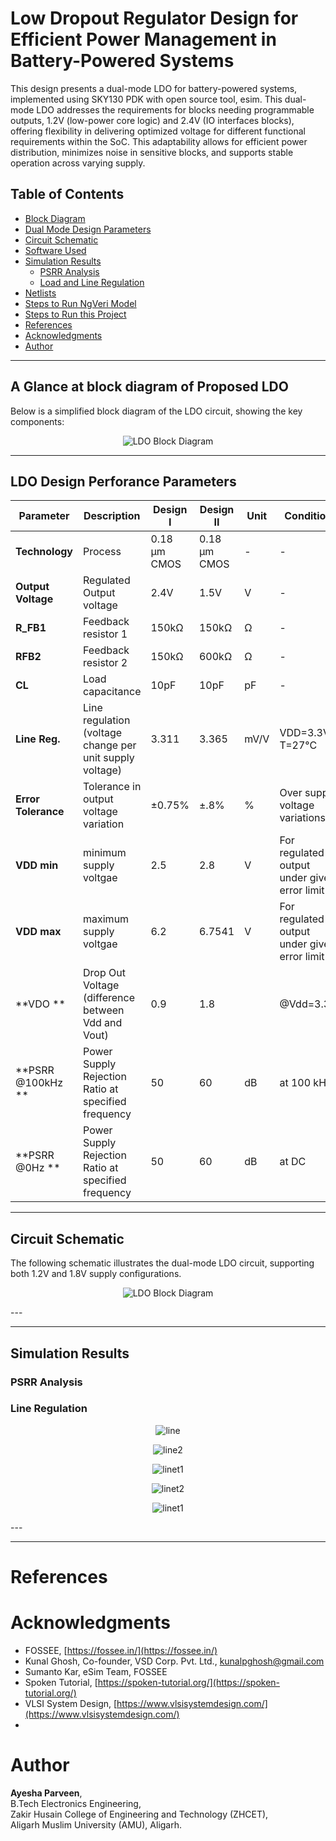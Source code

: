 # Low Dropout Regulator Design for Efficient Power Management in Battery-Powered Systems

This design presents a dual-mode LDO for battery-powered systems, implemented using SKY130 PDK with open source tool, esim. This dual-mode LDO addresses the requirements for blocks needing programmable outputs, 1.2V (low-power core logic) and 2.4V (IO interfaces blocks), offering flexibility in delivering optimized voltage for different functional requirements within the SoC. This adaptability allows for efficient power distribution, minimizes noise in sensitive blocks, and supports stable operation across varying supply.

## Table of Contents
- [Block Diagram](#block-diagram)
- [Dual Mode Design Parameters](#dual-mode-design-parameters)
- [Circuit Schematic](#circuit-schematic)
- [Software Used](#software-used)
- [Simulation Results](#simulation-results)
  - [PSRR Analysis](#psrr-analysis)
  - [Load and Line Regulation](#load-and-line-regulation)
- [Netlists](#netlists)
- [Steps to Run NgVeri Model](#steps-to-run-ngveri-model)
- [Steps to Run this Project](#steps-to-run-this-project)
- [References](#references)
- [Acknowledgments](#acknowledgments)
- [Author](#author)

---


## A Glance at block diagram of Proposed LDO
Below is a simplified block diagram of the LDO circuit, showing the key components:
<p align="center">
  <img src="block4.png" alt="LDO Block Diagram"/>
</p>

---

## LDO Design Perforance Parameters

| **Parameter**         | **Description**                                           | **Design I** | **Design II** | **Unit** | **Condition**                                             |
|----------------------|-----------------------------------------------------------|--------------|---------------|----------|----------------------------------------------------------|
| **Technology**        | Process                                                   | 0.18 µm CMOS | 0.18 µm CMOS  | -        | -                                                        |
| **Output Voltage**    | Regulated Output voltage                                   | 2.4V         | 1.5V          | V        | -                                                        |
| **R_FB1**              | Feedback resistor 1                                       | 150kΩ         | 150kΩ           | Ω        | -                                                        |
| **RFB2**               | Feedback resistor 2                                       | 150kΩ         | 600kΩ          | Ω        | -                                                        |
| **CL**                 | Load capacitance                                          | 10pF         | 10pF          | pF       | -                                                        |
| **Line Reg.**         | Line regulation (voltage change per unit supply voltage) | 3.311        | 3.365           | mV/V       | VDD=3.3V, T=27°C                                          |
| **Error Tolerance**   | Tolerance in output voltage variation                    | ±0.75%        | ±.8%         | %        | Over supply voltage variations           |
| **VDD min**   | minimum supply voltgae                   | 2.5     |    2.8    | V       | For regulated output under given error limit            |
| **VDD max**   | maximum supply voltgae                   |  6.2    |   6.7541     | V       | For regulated output under given error limit           |
| **VDO **    | Drop Out Voltage (difference between Vdd and Vout)      |  0.9         |     1.8    |    |     @Vdd=3.3V                                         |
| **PSRR @100kHz **    | Power Supply Rejection Ratio at specified frequency       | 50           | 60            | dB       | at 100 kHz                                                  |
| **PSRR @0Hz   **    | Power Supply Rejection Ratio at specified frequency       | 50           | 60            | dB       | at DC                                                 |


---

## Circuit Schematic
The following schematic illustrates the dual-mode LDO circuit, supporting both 1.2V and 1.8V supply configurations.
<p align="center">
  <img src="" alt="LDO Block Diagram"/>
</p>
---

---

## Simulation Results

### PSRR Analysis

### Line Regulation
<p align="center">
  <img src="images/line1.png" alt="line"/>
</p>
<p align="center">
  <img src="line2.png" alt="line2"/>
</p>
<p align="center">
  <img src="linetran1.png" alt="linet1"/>
</p>
<p align="center">
  <img src="linetran2.png" alt="linet2"/>
</p>
<p align="center">
  <img src="linetran1.png" alt="linet1"/>
</p>
---


---



# References



# Acknowledgments

- FOSSEE, [https://fossee.in/](https://fossee.in/)
- Kunal Ghosh, Co-founder, VSD Corp. Pvt. Ltd., [kunalpghosh@gmail.com](mailto:kunalpghosh@gmail.com)
- Sumanto Kar, eSim Team, FOSSEE
- Spoken Tutorial, [https://spoken-tutorial.org/](https://spoken-tutorial.org/)
- VLSI System Design, [https://www.vlsisystemdesign.com/](https://www.vlsisystemdesign.com/)
- 
# Author

**Ayesha Parveen**,  
B.Tech Electronics Engineering,  
Zakir Husain College of Engineering and Technology (ZHCET),  
Aligarh Muslim University (AMU), Aligarh.


